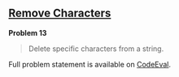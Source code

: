 [Remove Characters][ce]
-----------------------

**Problem 13**

> Delete specific characters from a string.

Full problem statement is available on [CodeEval][ce].

[ce]: https://www.codeeval.com/browse/13/
      "View problem statement on CodeEval"
